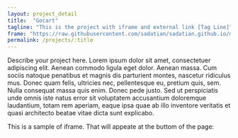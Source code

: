 ```yaml
---
layout: project_detail
title:  "Gocart"
tagline: "This is the project with iframe and external link [Tag Line]"
frame: "https://raw.githubusercontent.com/sadatian/sadatian.github.io/main/projects/sampleproject.html"
permalink: /projects/:title
---
```


Describe your project here. Lorem ipsum dolor sit amet, consectetuer
adipiscing elit. Aenean commodo ligula eget dolor. Aenean massa.
Cum sociis natoque penatibus et magnis dis parturient montes,
nascetur ridiculus mus. Donec quam felis, ultricies nec,
pellentesque eu, pretium quis, sem. Nulla consequat massa quis
enim. Donec pede justo. Sed ut perspiciatis unde omnis iste natus
error sit voluptatem accusantium doloremque laudantium, totam rem
aperiam, eaque ipsa quae ab illo inventore veritatis et quasi
architecto beatae vitae dicta sunt explicabo.

This is a sample of iframe. That will appeate at the buttom of the page:


       

